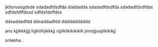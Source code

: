jkllsnvasgdsde
sdadadfdsdfda
dialdadda
sdadadfdsdfda
sdadadfdsdfdas
sdfdsfdffdssd
sdfdsfdsffdss

ddxaddadfdd
ddxaddadfdd
ddddddddddd





ans
kjjikkkjjjj
hjjkiiihjikkkjj
njjiikiikikikikik
jmmjjjuujiikikikjj

srilekha
.

